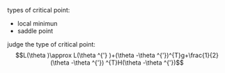 types of critical point: 
- local minimun
- saddle point

judge the type of critical point:   
$$L(\theta )\approx L(\theta ^{'} )+(\theta -\theta ^{'})^{T}g+\frac{1}{2}(\theta -\theta ^{'}) ^{T}H(\theta -\theta ^{'})$$
